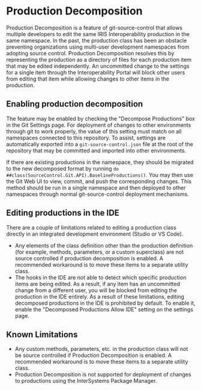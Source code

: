 # Production Decomposition
Production Decomposition is a feature of git-source-control that allows multiple developers to edit the same IRIS Interoperability production in the same namespace. In the past, the production class has been an obstacle preventing organizations using multi-user development namespaces from adopting source control. Production Decomposition resolves this by representing the production as a directory of files for each production item that may be edited independently. An uncommitted change to the settings for a single item through the Interoperability Portal will block other users from editing that item while allowing changes to other items in the production.

## Enabling production decomposition
The feature may be enabled by checking the "Decompose Productions" box in the Git Settings page. For deployment of changes to other environments through git to work properly, the value of this setting must match on all namespaces connected to this repository. To assist, settings are automatically exported into a `git-source-control.json` file at the root of the repository that may be committed and imported into other environments.

If there are existing productions in the namespace, they should be migrated to the new decomposed format by running `do ##class(SourceControl.Git.API).BaselineProductions()`. You may then use the Git Web UI to view, commit, and push the corresponding changes. This method should be run in a single namespace and then deployed to other namespaces through normal git-source-control deployment mechanisms.

## Editing productions in the IDE
There are a couple of limitations related to editing a production class directly in an integrated development environment (Studio or VS Code).
- Any elements of the class definition other than the production definition (for example, methods, parameters, or a custom superclass) are not source controlled if production decomposition is enabled. A recommended workaround is to move these items to a separate utility class.
- The hooks in the IDE are not able to detect which specific production items are being edited. As a result, if any item has an uncommitted change from a different user, you will be blocked from editing the production in the IDE entirely.
As a result of these limitations, editing decomposed productions in the IDE is prohibited by default. To enable it, enable the "Decomposed Productions Allow IDE" setting on the settings page.

## Known Limitations
- Any custom methods, parameters, etc. in the production class will not be source controlled if Production Decomposition is enabled. A recommended workaround is to move these items to a separate utility class.
- Production Decomposition is not supported for deployment of changes to productions using the InterSystems Package Manager.
